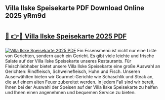 ## Villa Ilske Speisekarte PDF Download Online 2025 yRm9d

# <h2><a href="http://gcdu7mr.nevu.top/?p=Villa+Ilske+Speisekarte">🔗 👉🔴 Villa Ilske Speisekarte 2025 PDF</a></h2>

[![Villa Ilske Speisekarte 2025 PDF](https://i.imgur.com/dBaPXMq.png)](http://gcdu7mr.nevu.top/?p=Villa+Ilske+Speisekarte)
Ein Essensmenü ist nicht nur eine Liste von Gerichten, sondern auch ein Gericht. Es gibt viele leichte und frische Salate auf der Villa Ilske Speisekarte unseres Restaurants. Für Fleischliebhaber bietet unsere Villa Ilske Speisekarte eine große Auswahl an Gerichten: Rindfleisch, Schweinefleisch, Huhn und Fisch. Unseren Auserwählten bieten wir Gourmet-Gerichte wie Schaschlik und Steak an, die auf einem alten Feuer zubereitet werden. In jedem Fall sind wir bereit, Ihnen bei der Auswahl der Speisen auf der Villa Ilske Speisekarte zu helfen und Ihnen einen angenehmen und bequemen Service zu bieten.

